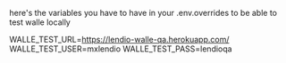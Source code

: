 here's the variables you have to have in your .env.overrides to be able to test walle locally

WALLE_TEST_URL=https://lendio-walle-qa.herokuapp.com/
WALLE_TEST_USER=mxlendio
WALLE_TEST_PASS=lendioqa